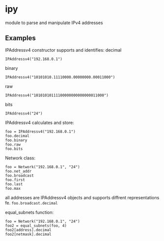 # ipy
module to parse and manipulate IPv4 addresses

## Examples
IPAddressv4 constructor supports and identifies:
decimal
```
IPAddressv4("192.168.0.1")
```
binary
```
IPAddressv4("10101010.11110000.00000000.00011000")
```
raw
```
IPAddressv4("10101010111100000000000000011000")
```
bits
```
IPAddressv4("24")
```

IPAddressv4 calculates and store:
```
foo = IPAddressv4("192.168.0.1")
foo.decimal
foo.binary
foo.raw
foo.bits
```

Network class:
```
foo = Network("192.168.0.1", "24")
foo.net_addr
foo.broadcast
foo.first
foo.last
foo.max
```
all addresses are IPAddressv4 objects and supports diffrent representations fe.
`foo.broadcast.decimal`

equal_subnets function:
```
foo = Network("192.168.0.1", "24")
foo2 = equal_subnets(foo, 4)
foo2[address].decimal
foo2[netmask].decimal
```

